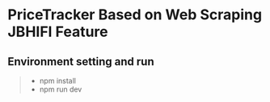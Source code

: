 # PriceTracker Based on Web Scraping JBHIFI Feature

## Environment setting and  run
> - npm install
> - npm run dev